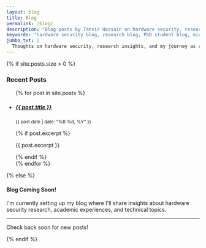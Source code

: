 ```yaml
---
layout: blog
title: Blog
permalink: /blog/
description: "Blog posts by Tanvir Hossain on hardware security, research insights, and academic life."
keywords: "hardware security blog, research blog, PhD student blog, microelectronics"
jumbo_txt: |
  Thoughts on hardware security, research insights, and my journey as a PhD researcher.
---
```


{% if site.posts.size > 0 %}
<div class="row">
  <div class="col-12">
    <h3>Recent Posts</h3>
    <ul class="list-unstyled">
      {% for post in site.posts %}
        <li class="mb-3">
          <h5><a href="{{ post.url }}">{{ post.title }}</a></h5>
          <p class="text-muted">
            <small>{{ post.date | date: "%B %d, %Y" }}</small>
          </p>
          {% if post.excerpt %}
            <p>{{ post.excerpt }}</p>
          {% endif %}
        </li>
      {% endfor %}
    </ul>
  </div>
</div>
{% else %}
<div class="row">
  <div class="col-12">
    <div class="alert alert-info" role="alert">
      <h4 class="alert-heading">Blog Coming Soon!</h4>
      <p>I'm currently setting up my blog where I'll share insights about hardware security research, academic experiences, and technical topics.</p>
      <hr>
      <p class="mb-0">Check back soon for new posts!</p>
    </div>
  </div>
</div>
{% endif %}